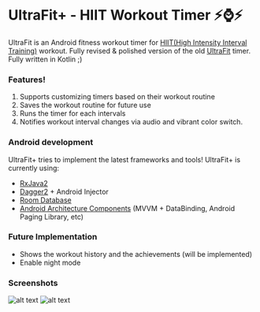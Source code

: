 # UltraFit+ - HIIT Workout Timer :zap::watch::zap:

 

UltraFit is an Android fitness workout timer for [HIIT(High Intensity Interval Training)](https://en.wikipedia.org/wiki/High-intensity_interval_training) workout.  Fully revised & polished version of the old [UltraFit](https://github.com/wasabi-lee/UltraFit) timer. Fully written in Kotlin ;) 




### Features!
  

1. Supports customizing timers based on their workout routine
2. Saves the workout routine for future use 
3. Runs the timer for each intervals 
4. Notifies workout interval changes via audio and vibrant color switch.    


### Android development
UltraFit+ tries to implement the latest frameworks and tools! UltraFit+ is currently using: 
- [RxJava2](https://github.com/ReactiveX/RxJava)  
- [Dagger2](https://github.com/google/dagger) + Android Injector
- [Room Database](https://developer.android.com/topic/libraries/architecture/room)
- [Android Architecture Components](https://developer.android.com/topic/libraries/architecture/) (MVVM + DataBinding, Android Paging Library, etc)


### Future Implementation

- Shows the workout history and the achievements (will be implemented)
- Enable night mode 


### Screenshots

![alt text](https://github.com/wasabi-lee/UltraFit-HIITWorkoutTimer/blob/master/screenshots/resized_1.png?raw=true)
![alt text](https://github.com/wasabi-lee/UltraFit-HIITWorkoutTimer/blob/master/screenshots/resized_2.png?raw=true)
